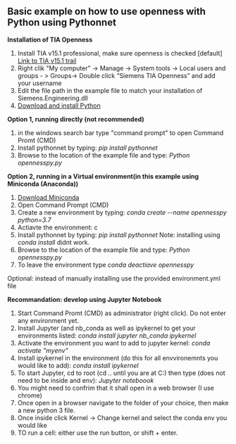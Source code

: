## Basic example on how to use openness with Python using Pythonnet

**Installation of TIA Openness**

 1. Install TIA v15.1 professional, make sure openness is checked [default]
	[Link to TIA v15.1 trail](https://support.industry.siemens.com/cs/ww/en/view/109761045)
 2. Right clik "My computer" -> Manage -> System tools -> Local users and groups - > Groups-> Double click “Siemens TIA Openness” and add your username
 3. Edit the file path in the example file to match your installation of Siemens.Engineering.dll
 4. [Download and install Python](www.python.org)


**Option 1, running directly (not recommended)**

 1. in the windows search bar type "command prompt" to open Command Promt (CMD)
 2. Install pythonnet by typing: *pip install pythonnet*
 3. Browse to the location of the example file and type: *Python opennesspy.py*


**Option 2, running in a Virtual environment(in this example using Miniconda (Anaconda))**

 1. [Download Miniconda](https://docs.conda.io/en/latest/miniconda.html)
 2. Open Command Prompt (CMD)
 3. Create a new environment by typing: *conda create --name opennesspy python=3.7*
 4. Actiavte the environment: c
 5. Install pythonnet by typing: *pip install pythonnet*  Note: installing using *conda install* didnt work.
 6. Browse to the location of the example file and type: *Python opennesspy.py*
 7. To leave the environment type *conda deactiave opennesspy*
 
 Optional: instead of manually installing use the provided environment.yml file
 
 
**Recommandation: develop using Jupyter Notebook**

 1. Start Command Promt (CMD) as administrator (right click). Do not enter any environment yet.
 2. Install Jupyter (and nb_conda as well as ipykernel to get your environments listed: *conda install jupyter nb_conda ipykernel*
 3. Activate the environment you want to add to jupyter kernel:  *conda activate "myenv"*
 4. Install ipykernel in the environment (do this for all envvironemnts you would like to add):  *conda install ipykernel*
 5. To start Jupyter, cd to root (cd .. until you are at C:) then type (does not need to be inside and env): *Jupyter noteboook*
 6. You might need to confrim that it shall open in a web browser (I use chrome)
 7. Once open in a browser navigate to the folder of your choice, then make a new python 3 file.
 8. Once inside click Kernel ->  Change kernel and select the conda env you would like 
 9. TO run a cell: either use the run button, or shift + enter.

 
